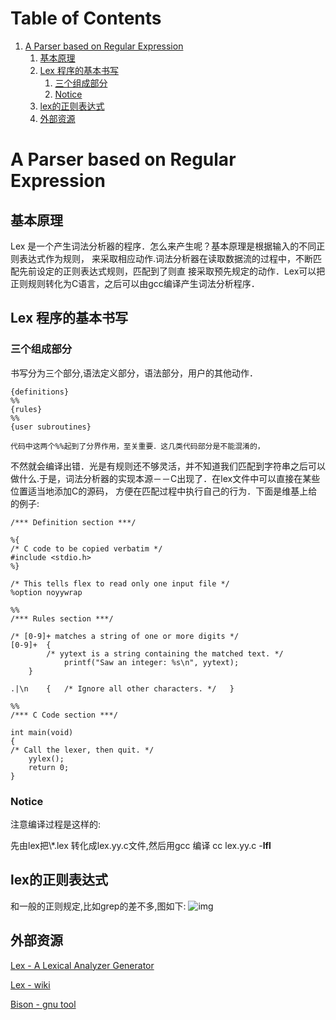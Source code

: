 
# Table of Contents

1.  [A Parser based on Regular Expression](#orgae83e8f)
    1.  [基本原理](#org3e355b0)
    2.  [Lex 程序的基本书写](#org6c4dde3)
        1.  [三个组成部分](#orgbb06efc)
        2.  [Notice](#org4fd8a57)
    3.  [lex的正则表达式](#org65a97c5)
    4.  [外部资源](#orgcea052f)



<a id="orgae83e8f"></a>

# A Parser based on Regular Expression


<a id="org3e355b0"></a>

## 基本原理

   Lex 是一个产生词法分析器的程序．怎么来产生呢？基本原理是根据输入的不同正则表达式作为规则，
来采取相应动作.词法分析器在读取数据流的过程中，不断匹配先前设定的正则表达式规则，匹配到了则直
接采取预先规定的动作．Lex可以把正则规则转化为C语言，之后可以由gcc编译产生词法分析程序．


<a id="org6c4dde3"></a>

## Lex 程序的基本书写


<a id="orgbb06efc"></a>

### 三个组成部分

书写分为三个部分,语法定义部分，语法部分，用户的其他动作．

    {definitions}
    %%
    {rules}
    %%
    {user subroutines}

    代码中这两个%%起到了分界作用，至关重要．这几类代码部分是不能混淆的，
不然就会编译出错．光是有规则还不够灵活，并不知道我们匹配到字符串之后可以
做什么.于是，词法分析器的实现本源－－C出现了．在lex文件中可以直接在某些位置适当地添加C的源码，
方便在匹配过程中执行自己的行为．下面是维基上给的例子:

    /*** Definition section ***/
    
    %{
    /* C code to be copied verbatim */
    #include <stdio.h>
    %}
    
    /* This tells flex to read only one input file */
    %option noyywrap
    
    %%
    /*** Rules section ***/
    
    /* [0-9]+ matches a string of one or more digits */
    [0-9]+  {
            /* yytext is a string containing the matched text. */
                printf("Saw an integer: %s\n", yytext);
        }
    
    .|\n    {   /* Ignore all other characters. */   }
    
    %%
    /*** C Code section ***/
    
    int main(void)
    {
    /* Call the lexer, then quit. */
        yylex();
        return 0;
    }


<a id="org4fd8a57"></a>

### Notice

注意编译过程是这样的:

先由lex把\\\*.lex 转化成lex.yy.c文件,然后用gcc 编译 cc lex.yy.c -****lfl****


<a id="org65a97c5"></a>

## lex的正则表达式

和一般的正则规定,比如grep的差不多,图如下:
![img](http://ofi8au305.bkt.clouddn.com/lex_regular.png)


<a id="orgcea052f"></a>

## 外部资源

[Lex - A Lexical Analyzer Generator](http://dinosaur.compilertools.net/lex/)

[Lex - wiki](https://en.wikipedia.org/wiki/Lex)

[Bison - gnu tool](https://www.gnu.org/software/bison/)

